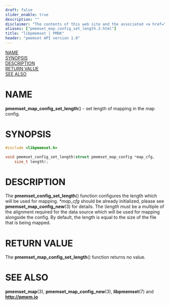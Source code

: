 ```yaml
---
draft: false
slider_enable: true
description: ""
disclaimer: "The contents of this web site and the associated <a href=\"https://github.com/pmem\">GitHub repositories</a> are BSD-licensed open source."
aliases: ["pmemset_map_config_set_length.3.html"]
title: "libpmemset | PMDK"
header: "pmemset API version 1.0"
---
```


[comment]: <> (SPDX-License-Identifier: BSD-3-Clause)
[comment]: <> (Copyright 2021, Intel Corporation)

[comment]: <> (pmemset_map_config_set_length.3 -- man page for pmemset_map_config_set_length)

[NAME](#name)<br />
[SYNOPSIS](#synopsis)<br />
[DESCRIPTION](#description)<br />
[RETURN VALUE](#return-value)<br />
[SEE ALSO](#see-also)<br />

# NAME #

**pmemset_map_config_set_length**() - set length of mapping in the map config.

# SYNOPSIS #

```c
#include <libpmemset.h>

void pmemset_config_set_length(struct pmemset_map_config *map_cfg,
	size_t length);
```

# DESCRIPTION #

The **pmemset_config_set_length**() function configures the length which will be used
for mapping. *\*map_cfg* should be already initialized, please see **pmemset_map_config_new**(3)
for details. The *\length* must be a multiple of the alignment required for the data
source which will be used for mapping alongside the config.
By default, the length is equal to the size of the file that is being mapped.

# RETURN VALUE

The **pmemset_map_config_set_length**() function returns no value.

# SEE ALSO #

**pmemset_map**(3), **pmemset_map_config_new**(3), **libpmemset**(7) and **<http://pmem.io>**

